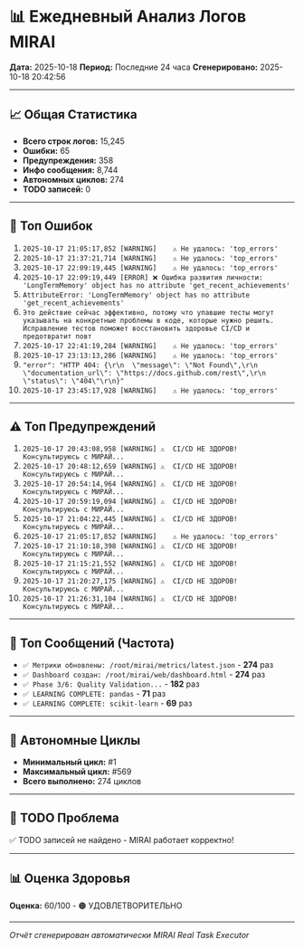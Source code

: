 # 📊 Ежедневный Анализ Логов MIRAI

**Дата:** 2025-10-18
**Период:** Последние 24 часа
**Сгенерировано:** 2025-10-18 20:42:56

---

## 📈 Общая Статистика

- **Всего строк логов:** 15,245
- **Ошибки:** 65
- **Предупреждения:** 358
- **Инфо сообщения:** 8,744
- **Автономных циклов:** 274
- **TODO записей:** 0

---

## 🔴 Топ Ошибок

1. `2025-10-17 21:05:17,852 [WARNING]    ⚠️ Не удалось: 'top_errors'`
2. `2025-10-17 21:37:21,714 [WARNING]    ⚠️ Не удалось: 'top_errors'`
3. `2025-10-17 22:09:19,445 [WARNING]    ⚠️ Не удалось: 'top_errors'`
4. `2025-10-17 22:09:19,449 [ERROR] ❌ Ошибка развития личности: 'LongTermMemory' object has no attribute 'get_recent_achievements'`
5. `AttributeError: 'LongTermMemory' object has no attribute 'get_recent_achievements'`
6. `Это действие сейчас эффективно, потому что упавшие тесты могут указывать на конкретные проблемы в коде, которые нужно решить. Исправление тестов поможет восстановить здоровье CI/CD и предотвратит повт`
7. `2025-10-17 22:41:19,284 [WARNING]    ⚠️ Не удалось: 'top_errors'`
8. `2025-10-17 23:13:13,286 [WARNING]    ⚠️ Не удалось: 'top_errors'`
9. `"error": "HTTP 404: {\r\n  \"message\": \"Not Found\",\r\n  \"documentation_url\": \"https://docs.github.com/rest\",\r\n  \"status\": \"404\"\r\n}"`
10. `2025-10-17 23:45:17,928 [WARNING]    ⚠️ Не удалось: 'top_errors'`

---

## ⚠️ Топ Предупреждений

1. `2025-10-17 20:43:08,958 [WARNING] ⚠️  CI/CD НЕ ЗДОРОВ! Консультируюсь с МИРАЙ...`
2. `2025-10-17 20:48:12,659 [WARNING] ⚠️  CI/CD НЕ ЗДОРОВ! Консультируюсь с МИРАЙ...`
3. `2025-10-17 20:54:14,964 [WARNING] ⚠️  CI/CD НЕ ЗДОРОВ! Консультируюсь с МИРАЙ...`
4. `2025-10-17 20:59:19,094 [WARNING] ⚠️  CI/CD НЕ ЗДОРОВ! Консультируюсь с МИРАЙ...`
5. `2025-10-17 21:04:22,445 [WARNING] ⚠️  CI/CD НЕ ЗДОРОВ! Консультируюсь с МИРАЙ...`
6. `2025-10-17 21:05:17,852 [WARNING]    ⚠️ Не удалось: 'top_errors'`
7. `2025-10-17 21:10:18,398 [WARNING] ⚠️  CI/CD НЕ ЗДОРОВ! Консультируюсь с МИРАЙ...`
8. `2025-10-17 21:15:21,552 [WARNING] ⚠️  CI/CD НЕ ЗДОРОВ! Консультируюсь с МИРАЙ...`
9. `2025-10-17 21:20:27,175 [WARNING] ⚠️  CI/CD НЕ ЗДОРОВ! Консультируюсь с МИРАЙ...`
10. `2025-10-17 21:26:31,104 [WARNING] ⚠️  CI/CD НЕ ЗДОРОВ! Консультируюсь с МИРАЙ...`

---

## 💬 Топ Сообщений (Частота)

- `✅ Метрики обновлены: /root/mirai/metrics/latest.json` - **274** раз
- `✅ Dashboard создан: /root/mirai/web/dashboard.html` - **274** раз
- `✅ Phase 3/6: Quality Validation...` - **182** раз
- `✅ LEARNING COMPLETE: pandas` - **71** раз
- `✅ LEARNING COMPLETE: scikit-learn` - **69** раз

---

## 🔄 Автономные Циклы

- **Минимальный цикл:** #1
- **Максимальный цикл:** #569
- **Всего выполнено:** 274 циклов

---

## 🚨 TODO Проблема

✅ TODO записей не найдено - MIRAI работает корректно!

---

## 📊 Оценка Здоровья

**Оценка:** 60/100 - 🟠 УДОВЛЕТВОРИТЕЛЬНО

---

*Отчёт сгенерирован автоматически MIRAI Real Task Executor*
